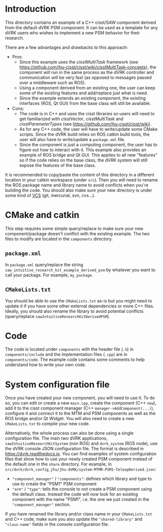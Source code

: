 # Introduction

This directory contains an example of a C++ cisst/SAW component derived from the default dVRK PSM component.  It can be used as a template for any dVRK users who wishes to implement a new PSM behavior for their research.

There are a few advantages and drawbacks to this approach:
* Pros:
  * Since this example uses the *cisstMultiTask* framework (see https://github.com/jhu-cisst/cisst/wiki/cisstMultiTask-concepts), the component will run in the same process as the dVRK controller and communication will be very fast (as opposed to messages passed over a middleware such as ROS).
  * Using a component derived from an existing one, the user can keep some of the existing features and add/replace just what is need.
  * Since the example extends an existing component, the existing interfaces (ROS, Qt GUI) from the base class will still be available.
* Cons:
  * The code is in C++ and uses the cisst libraries so users will need to get familiarized with *cisstVector*, *cisstMultiTask* and *cisstParameterTypes* (see https://github.com/jhu-cisst/cisst/wiki).
  * As for any C++ code, the user will have to write/update some CMake scripts.  Since the dVRK build relies on ROS catkin build tools, the user will also have to write/update a `package.xml` file.
  * Since the component is just a computing component, the user has to figure out how to interact with it.  This example also provides an example of ROS bridge and Qt GUI.  This applies to all new "features" so if the code relies on the base class, the dVRK system will still expose the features of the base class.

It is recommended to copy/paste the content of this directory in a different location in your catkin workspace (under `src`).  Then you will need to rename the ROS package name and library name to avoid conflicts when you're building the code.  You should also make sure your new directory is under some kind of [VCS](https://en.wikipedia.org/wiki/Version_control) (git, mercurial, svn, cvs...).

# CMake and catkin

This step requires some simple query/replace to make sure your new component/package doesn't conflict with the existing example.  The two files to modify are located in the `components` directory.

## `package.xml`

In `package.xml` query/replace the string `saw_intuitive_research_kit_example_derived_psm` by whatever you want to call your package.  For example, `my_package`.

## `CMakeLists.txt`

You should be able to use the `CMakeLists.txt` as-is but you might need to update it if you have some other external dependencies or more C++ files.  Ideally, you should also rename the library to avoid potential conflicts (query/replace `sawIntuitiveResearchKitDerivedPSM`).

# Code

The code is located under `components` with the header file (`.h`) in `components/include` and the implementation files (`.cpp`) are in `components/code`.  The example code contains some comments to help understand how to write your own code.

# System configuration file

Once you have created your new component, you will need to use it.  To do so, you can edit or create a new `main.cpp`, create the component (C++ `new`), add it to the cisst component manager (C++ `manager->AddComponent(...)`), configure it and connect it to the MTM and PSM components as well as the ROS bridge and/or Qt Widget.  You will also need to create a new `CMakeLists.txt` to compile your new code.

Alternatively, the whole process can also be done using a single configuration file.  The main two dVRK applications, `sawIntuitiveResearchKitSystem` (non ROS) and `dvrk_system` (ROS node), use the dVRK console JSON configuration file.  The format is described in https://dvrk.readthedocs.io.  You can find examples of system configuration files that show how to use your newly created PSM component instead of the default one in the `share` directory.  For example, in `src/dvrk/dvrk_config_jhu/jhu-dVRK/system-MTMR-PSM1-TeleopDerived.json`:
* `"component_manager"` / `"components"`: defines which library and type to use to create the "PSM1" PSM component
* `"arm"` / `"type"`: tells the console to not create a PSM component using the default class.  Instead the code will now look for an existing component with the name "PSM1", i.e. the one we just created in the `"component_manager"` section.

If you have renamed the library and/or class name in your `CMakeLists.txt` and C++ code, make sure you also update the `"shared-library"` and `"class-name"` fields in the console configuration file.
